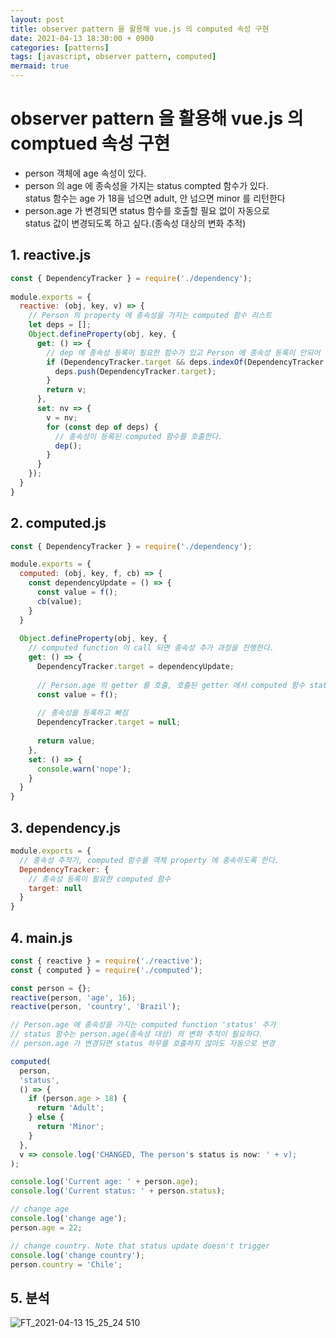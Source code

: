 ```yaml
---
layout: post
title: observer pattern 을 활용해 vue.js 의 computed 속성 구현
date: 2021-04-13 18:30:00 + 0900
categories: [patterns]
tags: [javascript, observer pattern, computed]
mermaid: true
---
```

# observer pattern 을 활용해 vue.js 의 comptued 속성 구현
  - person 객체에 age 속성이 있다.
  - person 의 age 에 종속성을 가지는 status compted 함수가 있다.   
    status 함수는 age 가 18을 넘으면 adult, 안 넘으면 minor 를 리턴한다
  - person.age 가 변경되면 status 함수를 호출할 필요 없이 자동으로   
    status 값이 변경되도록 하고 싶다.(종속성 대상의 변화 추적)
    
## 1. reactive.js
```javascript
const { DependencyTracker } = require('./dependency');
 
module.exports = {
  reactive: (obj, key, v) => {
    // Person 의 property 에 종속성을 가지는 computed 함수 리스트
    let deps = [];
    Object.defineProperty(obj, key, {
      get: () => {
        // dep 에 종속성 등록이 필요한 함수가 있고 Person 에 종속성 등록이 안되어 있으면 등록한다.
        if (DependencyTracker.target && deps.indexOf(DependencyTracker.target) === -1) {
          deps.push(DependencyTracker.target);
        }
        return v;
      },
      set: nv => {
        v = nv;
        for (const dep of deps) {
          // 종속성이 등록된 computed 함수를 호출한다.
          dep();
        }
      }
    });
  }
} 
```

## 2. computed.js
```javascript
const { DependencyTracker } = require('./dependency');

module.exports = {
  computed: (obj, key, f, cb) => {
    const dependencyUpdate = () => {
      const value = f();
      cb(value);
    }
  }
  
  Object.defineProperty(obj, key, {
    // computed function 이 call 되면 종속성 추가 과정을 진행한다.
    get: () => {
      DependencyTracker.target = dependencyUpdate;
      
      // Person.age 의 getter 를 호출, 호출된 getter 에서 computed 함수 status 의 종속성을 등록한다.
      const value = f();
      
      // 종속성을 등록하고 빠짐
      DependencyTracker.target = null;
      
      return value;
    },
    set: () => {
      console.warn('nope');
    }
  }  
}
```

## 3. dependency.js
```javascript
module.exports = {
  // 종속성 추적기, computed 함수를 객체 property 에 종속하도록 한다.
  DependencyTracker: {
    // 종속성 등록이 필요한 computed 함수
    target: null
  }
}
```

## 4. main.js
```javascript
const { reactive } = require('./reactive');
const { computed } = require('./computed');

const person = {};
reactive(person, 'age', 16);
reactive(person, 'country', 'Brazil');

// Person.age 에 종속성을 가지는 computed function 'status' 추가
// status 함수는 person.age(종속성 대상) 의 변화 추적이 필요하다.
// person.age 가 변경되면 status 하무를 호출하지 않아도 자동으로 변경 

computed(
  person,
  'status',
  () => {
    if (person.age > 18) {
      return 'Adult';
    } else {
      return 'Minor';
    }
  },
  v => console.log('CHANGED, The person's status is now: ' + v);
);

console.log('Current age: ' + person.age);
console.log('Current status: ' + person.status);

// change age
console.log('change age');
person.age = 22;

// change country. Note that status update doesn't trigger
console.log('change country');
person.country = 'Chile';
```

## 5. 분석
![FT_2021-04-13 15_25_24 510](https://user-images.githubusercontent.com/13375810/114507035-8912a180-9c6d-11eb-9e82-7dcd6b12e236.png)